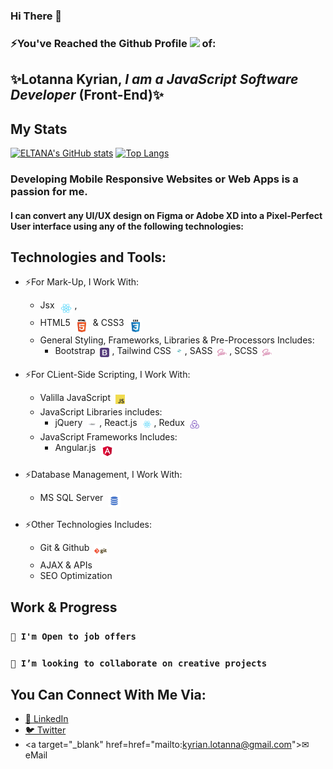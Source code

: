 ### Hi There 👋 
### ⚡You've Reached the Github Profile ![](https://komarev.com/ghpvc/?username=ELTANA) of: 
## ✨Lotanna Kyrian, _I am a JavaScript Software Developer_ (Front-End)✨

## My Stats
  [![ELTANA's GitHub stats](https://github-readme-stats.vercel.app/api?username=ELTANA&count_private=true&show_icons=true)](https://github.com/ELTANA/github-readme-stats)
  [![Top Langs](https://github-readme-stats.vercel.app/api/top-langs/?username=ELTANA&layout=compact&hide=html&langs_count=6)](https://github.com/anuraghazra/github-readme-stats)

### Developing Mobile Responsive Websites or Web Apps is a passion for me.
#### I can convert any UI/UX design on Figma or Adobe XD into a Pixel-Perfect User interface using any of the following technologies:
## Technologies and Tools:
- ⚡For Mark-Up, I Work With:
  - Jsx <img src="https://raw.githubusercontent.com/github/explore/80688e429a7d4ef2fca1e82350fe8e3517d3494d/topics/react/react.png" alt="React js" height="20" style="vertical-align:top; margin:4px">, 
  - HTML5 <img src="https://raw.githubusercontent.com/github/explore/80688e429a7d4ef2fca1e82350fe8e3517d3494d/topics/html/html.png" alt="html" height="20" style="vertical-align:top; margin:4px"> & CSS3 <img src="https://raw.githubusercontent.com/github/explore/80688e429a7d4ef2fca1e82350fe8e3517d3494d/topics/css/css.png" alt="css" height="20" style="vertical-align:top; margin:4px">
  - General Styling, Frameworks, Libraries & Pre-Processors Includes:
    - Bootstrap <img src="https://raw.githubusercontent.com/github/explore/80688e429a7d4ef2fca1e82350fe8e3517d3494d/topics/bootstrap/bootstrap.png" alt="bootstrap" height="15" style="vertical-align:top; margin:4px">, Tailwind CSS <img src="https://raw.githubusercontent.com/github/explore/80688e429a7d4ef2fca1e82350fe8e3517d3494d/topics/tailwind/tailwind.png" alt="tailwind css" height="10" style="vertical-align:top; margin:4px">, SASS <img src="https://raw.githubusercontent.com/github/explore/80688e429a7d4ef2fca1e82350fe8e3517d3494d/topics/sass/sass.png" alt="sass" height="15" style="vertical-align:top; margin:4px">, SCSS <img src="https://raw.githubusercontent.com/github/explore/80688e429a7d4ef2fca1e82350fe8e3517d3494d/topics/sass/sass.png" alt="sass" height="15" style="vertical-align:top; margin:4px">

- ⚡For CLient-Side Scripting, I Work With:
  - Valilla JavaScript <img src="https://raw.githubusercontent.com/github/explore/80688e429a7d4ef2fca1e82350fe8e3517d3494d/topics/javascript/javascript.png" alt="javascript" height="15" style="vertical-align:top; margin:4px">
  - JavaScript Libraries includes:
    - jQuery <img src="https://raw.githubusercontent.com/github/explore/80688e429a7d4ef2fca1e82350fe8e3517d3494d/topics/jquery/jquery.png" alt="jQuery" height="15" style="vertical-align:top; margin:4px">, React.js <img src="https://raw.githubusercontent.com/github/explore/80688e429a7d4ef2fca1e82350fe8e3517d3494d/topics/react/react.png" alt="React.Js" height="15" style="vertical-align:top; margin:4px">, Redux <img src="https://raw.githubusercontent.com/github/explore/80688e429a7d4ef2fca1e82350fe8e3517d3494d/topics/redux/redux.png" alt="Redux" height="15" style="vertical-align:top; margin:4px">
  - JavaScript Frameworks Includes:
    - Angular.js <img src="https://raw.githubusercontent.com/github/explore/80688e429a7d4ef2fca1e82350fe8e3517d3494d/topics/angular/angular.png" alt="Angular.Js" height="20" style="vertical-align:top; margin:4px">

- ⚡Database Management, I Work With:
  - MS SQL Server <img src="https://raw.githubusercontent.com/github/explore/80688e429a7d4ef2fca1e82350fe8e3517d3494d/topics/sql/sql.png" alt="sql" height="20" style="vertical-align:top; margin:4px">

- ⚡Other Technologies Includes:
  - Git & Github <img src="https://raw.githubusercontent.com/github/explore/80688e429a7d4ef2fca1e82350fe8e3517d3494d/topics/git/git.png" alt="github" height="20" style="vertical-align:top; margin:4px">
  - AJAX & APIs
  - SEO Optimization

## Work & Progress
### `🌱 I'm Open to job offers` 
### `👯 I’m looking to collaborate on creative projects` 
 
## You Can Connect With Me Via:
- <a target="_blank" href="https://www.linkedin.com/in/kyrian-lotanna/">&#128084; LinkedIn</a>
- <a target="_blank" href="https://twitter.com/deyjhi01?s=09">&#128038; Twitter</a>
- <a target="_blank" href=href="mailto:kyrian.lotanna@gmail.com">&#9993; eMail</a>












<!--
**ELTANA/ELTANA** is a ✨ _special_ ✨ repository because its `README.md` (this file) appears on your GitHub profile.

Here are some ideas to get you started:

- 🔭 I’m currently working at Zuri Chat
- 🌱 I’m currently learning Javascript (React.js, Redux, Next.Js, Node.Js, Express, ...args)
- 👯 I’m looking to collaborate on opensource projects in Javascript 
- 🤔 I’m looking for help with Javascript 
- 💬 Ask me about Javascript, React.Js
- 📫 How to reach me: kyrian.lotanna@gmail.com
- 😄 Pronouns: He/Him/His
- ⚡ Fun fact: 

[![ELTANA's GitHub stats](https://github-readme-stats.vercel.app/api?username=ELTANA&count_private=true&show_icons=true&theme=cobalt)](https://github.com/anuraghazra/github-readme-stats)

[![Top Langs](https://github-readme-stats.vercel.app/api/top-langs/?username=ELTANA&hide=html&langs_count=6&show_icons=true&theme=cobalt)](https://github.com/anuraghazra/github-readme-stats)
-->
